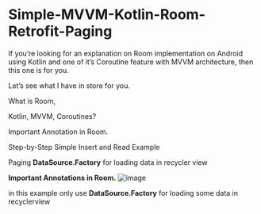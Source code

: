 # Simple-MVVM-Kotlin-Room-Retrofit-Paging
If you’re looking for an explanation on Room implementation on Android using Kotlin and one of it’s Coroutine feature with MVVM architecture, then this one is for you.

Let’s see what I have in store for you.

What is Room,

Kotlin, MVVM, Coroutines?

Important Annotation in Room.

Step-by-Step Simple Insert and Read Example

Paging **DataSource.Factory** for loading data in recycler view



**Important Annotations in Room.**
![image](https://user-images.githubusercontent.com/8407230/114168671-358f1380-994e-11eb-939a-ea0f15ca8b18.png)


in this example only use **DataSource.Factory** for loading some data in recyclerview 
